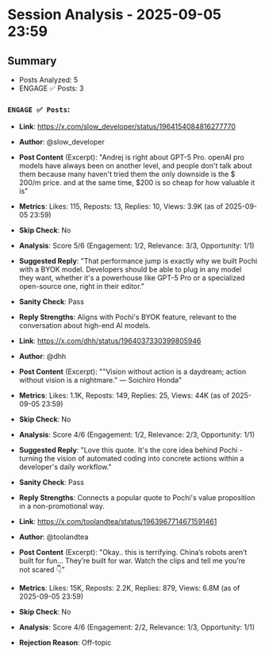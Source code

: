 # Session Analysis - 2025-09-05 23:59

## Summary
- Posts Analyzed: 5
- ENGAGE ✅ Posts: 3

### `ENGAGE ✅ Posts`:

- **Link**: https://x.com/slow_developer/status/1964154084816277770
- **Author**: @slow_developer
- **Post Content** (Excerpt): "Andrej is right about GPT-5 Pro. openAI pro models have always been on another level, and people don't talk about them because many haven't tried them the only downside is the $ 200/m price. and at the same time, $200 is so cheap for how valuable it is"
- **Metrics**: Likes: 115, Reposts: 13, Replies: 10, Views: 3.9K (as of 2025-09-05 23:59)
- **Skip Check**: No
- **Analysis**: Score 5/6 (Engagement: 1/2, Relevance: 3/3, Opportunity: 1/1)
- **Suggested Reply**: "That performance jump is exactly why we built Pochi with a BYOK model. Developers should be able to plug in any model they want, whether it's a powerhouse like GPT-5 Pro or a specialized open-source one, right in their editor."
- **Sanity Check**: Pass
- **Reply Strengths**: Aligns with Pochi's BYOK feature, relevant to the conversation about high-end AI models.

- **Link**: https://x.com/dhh/status/1964037330399805946
- **Author**: @dhh
- **Post Content** (Excerpt): "\"Vision without action is a daydream; action without vision is a nightmare.\" — Soichiro Honda"
- **Metrics**: Likes: 1.1K, Reposts: 149, Replies: 25, Views: 44K (as of 2025-09-05 23:59)
- **Skip Check**: No
- **Analysis**: Score 4/6 (Engagement: 1/2, Relevance: 2/3, Opportunity: 1/1)
- **Suggested Reply**: "Love this quote. It's the core idea behind Pochi - turning the vision of automated coding into concrete actions within a developer's daily workflow."
- **Sanity Check**: Pass
- **Reply Strengths**: Connects a popular quote to Pochi's value proposition in a non-promotional way.

- **Link**: https://x.com/toolandtea/status/1963967714671591461
- **Author**: @toolandtea
- **Post Content** (Excerpt): "Okay.. this is terrifying. China’s robots aren’t built for fun… They’re built for war. Watch the clips and tell me you’re not scared 👇"
- **Metrics**: Likes: 15K, Reposts: 2.2K, Replies: 879, Views: 6.8M (as of 2025-09-05 23:59)
- **Skip Check**: No
- **Analysis**: Score 4/6 (Engagement: 2/2, Relevance: 1/3, Opportunity: 1/1)
- **Rejection Reason**: Off-topic
